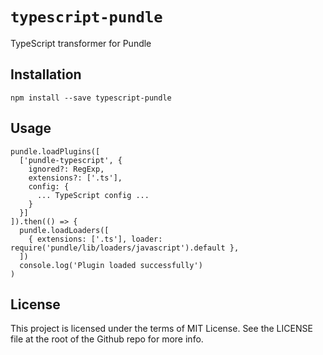 # `typescript-pundle`

TypeScript transformer for Pundle

## Installation

```
npm install --save typescript-pundle
```

## Usage

```
pundle.loadPlugins([
  ['pundle-typescript', {
    ignored?: RegExp,
    extensions?: ['.ts'],
    config: {
      ... TypeScript config ...
    }
  }]
]).then(() => {
  pundle.loadLoaders([
    { extensions: ['.ts'], loader: require('pundle/lib/loaders/javascript').default },
  ])
  console.log('Plugin loaded successfully')
)
```

## License

This project is licensed under the terms of MIT License. See the LICENSE file at the root of the Github repo for more info.
